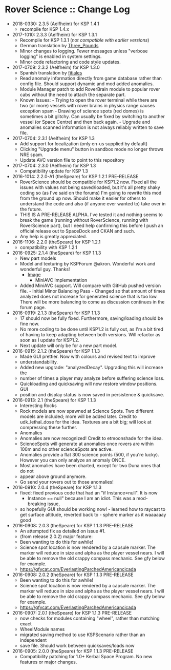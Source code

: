 # Rover Science :: Change Log

* 2018-0330: 2.3.5 (Aelfheim) for KSP 1.4.1
	+ recompile for KSP 1.4.x
* 2017-1010: 2.3.3 (Aelfheim) for KSP 1.3.1
	+ Recompile for KSP 1.3.1 (*not compatible with earlier versions*)
	+ German translation by [Three_Pounds](https://forum.kerbalspaceprogram.com/index.php?/profile/116058-three_pounds/)
	+ Minor changes to logging. Fewer messages unless "verbose logging" is enabled in system settings.
	+ Minor code refactoring and code style updates.
* 2017-0709: 2.3.2 (Aelfheim) for KSP 1.3.0
	+ Spanish translation by [fitiales](http://forum.kerbalspaceprogram.com/index.php?/profile/66011-fitiales/)
	+ Read anomaly information directly from game database rather than config file. Should support dynamic and mod added anomalies.
	+ Module Manager patch to add RoverBrain module to popular rover cabs without the need to attach the separate part.
	+ Known Issues:
			- Trying to open the rover terminal while there are two (or more) vessels with rover brains in physics range causes exception spam
			- Drawing of  science spots (red domes) is sometimes a bit glitchy. Can usually be fixed by switching to another vessel (or Space Centre) and then back again.
			- Upgrade and anomalies scanned information is not always reliably written to save file.
* 2017-0704: 2.3.1 (Aelfheim) for KSP 1.3
	+ Add support for localization (only en-us supplied by default)
	+ Clicking "Upgrade menu" button in sandbox mode no longer throws NRE spam.
	+ Update AVC version file to point to this repository
* 2017-0704: 2.3.0 (Aelfheim) for KSP 1.3
	+ Compatibility update for KSP 1.3
* 2016-1014: 2.2.0-A1 (theSpeare) for KSP 1.2.1 PRE-RELEASE
	+ RoverScience should be compatible for KSP1.2 now. Fixed all the issues with values not being saved/loaded, but it's all pretty shaky coding so (as I've said on the forums) I'm going to rewrite this mod from the ground up now. Should make it easier for others to understand the code and also (if anyone ever wanted to) take over in the future.
	+ THIS IS A PRE-RELEASE ALPHA. I've tested it and nothing seems to break the game (running without RoverScience, running with RoverScience part), but I need help confirming this before I push an official release out to SpaceDock and CKAN and such.
	+ Any help is greatly appreciated.
* 2016-1106: 2.2.0 (theSpeare) for KSP 1.2.1
	+ compatibility with KSP 1.2.1
* 2016-0925: 2.1.4 (theSpeare) for KSP 1.1.3
	+ New part models
	+ Model and texturing by KSPForum @akron. Wonderful work and wonderful guy. Thanks!
		- [Image](http://i.imgur.com/gZFbkjC.png)
			- MiniAVC Implementation
	+ Added MiniAVC support. Will compare with GitHub pushed version file.
			- Initial Minor Balancing Pass
			- Changed so that amount of times analyzed does not increase for generated science that is too low. There will be more balancing to come as discussion continues in the forum page.
* 2016-0919: 2.1.3 (theSpeare) for KSP 1.1.3
	+ 17 should now be fully fixed. Furthermore, saving/loading should be fine now.
	+ No more coding to be done until KSP1.2 is fully out, as I'm a bit tired of having to keep adapting between both versions. Will refactor as soon as I update for KSP1.2.
	+ Next update will only be for a new part model.
* 2016-0915: 2.1.2 (theSpeare) for KSP 1.1.3
	+ Made GUI prettier. Now with colours and revised text to improve
	+ understandability.
	+ Added new upgrade: "analyzedDecay". Upgrading this will increase the
	+ number of times a player may analyze before suffering science loss.
	+ Quickloading and quicksaving will now restore window positions. GUI
	+ position and display status is now saved in persistence & quicksave.
* 2016-0913: 2.1 (theSpeare) for KSP 1.1.3
	+ Interesting Rocks
	+ Rock models are now spawned at Science Spots. Two different models are included; more will be added later. Credit to udk_lethal_dose for the idea. Textures are a bit big; will look at compressing these further.
	+ Anomalies
	+ Anomalies are now recognized! Credit to etmoonshade for the idea.
	+ ScienceSpots will generate at anomalies once rovers are within 100m and no other scienceSpots are active.
	+ Anomalies provide a flat 300 science points (500, if you're lucky). However you can only analyze an anomaly ONCE.
	+ Most anomalies have been charted, except for two Duna ones that do not
	+ appear above ground anymore.
	+ Go send your rovers out to those anomalies!
* 2016-0910: 2.0.4 (theSpeare) for KSP 1.1.3
	+ fixed: fixed previous code that had an "if Instance=null". It is now
		- Instance == null" because I am an idiot. This was a mod-breaking issue,
	+ so hopefully GUI should be working now!
			- learned how to raycast to get surface altitude, reverted back to
			- sphere marker as it waaaaaay good
* 2016-0908: 2.0.3 (theSpeare) for KSP 1.1.3 PRE-RELEASE
	+ An attempted fix as detailed on issue #1.
	+ (from release 2.0.2) major feature:
	+ Been wanting to do this for awhile!
	+ Science spot location is now rendered by a capsule marker. The marker will reduce in size and alpha as the player vessel nears. I will be able to remove the old crappy compass mechanic. See gfy below for example.
	+ https://gfycat.com/EverlastingParchedAmericancicada
* 2016-0908: 2.0.2 (theSpeare) for KSP 1.1.3 PRE-RELEASE
	+ Been wanting to do this for awhile!
	+ Science spot location is now rendered by a capsule marker. The marker will reduce in size and alpha as the player vessel nears. I will be able to remove the old crappy compass mechanic. See gfy below for example.
	+ https://gfycat.com/EverlastingParchedAmericancicada
* 2016-0907: 2.0.1 (theSpeare) for KSP 1.1.3 PRE-RELEASE
	+ now checks for modules containing "wheel", rather than matching exact
	+ WheelModule names
	+ migrated saving method to use KSPScenario rather than an independent
	+ save file. Should work between quicksaves/loads now
* 2016-0905: 2.0.0 (theSpeare) for KSP 1.1.3 PRE-RELEASE
	+ Compatibility patching for 1.0+ Kerbal Space Program. No new features or major changes.
